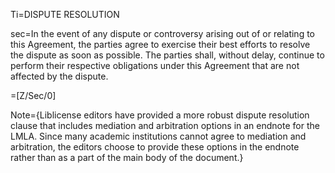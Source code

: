 Ti=DISPUTE RESOLUTION

sec=In the event of any dispute or controversy arising out of or relating to this Agreement, the parties agree to exercise their best efforts to resolve the dispute as soon as possible. The parties shall, without delay, continue to perform their respective obligations under this Agreement that are not affected by the dispute.

=[Z/Sec/0]

Note={Liblicense editors have provided a more robust dispute resolution clause that includes mediation and arbitration options in an endnote for the LMLA. Since many academic institutions cannot agree to mediation and arbitration, the editors choose to provide these options in the endnote rather than as a part of the main body of the document.}
